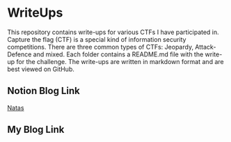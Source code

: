 # WriteUps

This repository contains write-ups for various CTFs I have participated in. Capture the flag (CTF) is a special kind of information security competitions. There are three common types of CTFs: Jeopardy, Attack-Defence and mixed. Each folder contains a README.md file with the write-up for the challenge. The write-ups are written in markdown format and are best viewed on GitHub.

## Notion Blog Link

[Natas](https://axyut.notion.site/axyut/Natas-89872979425442318ff4173bd7161a8c)

## My Blog Link
